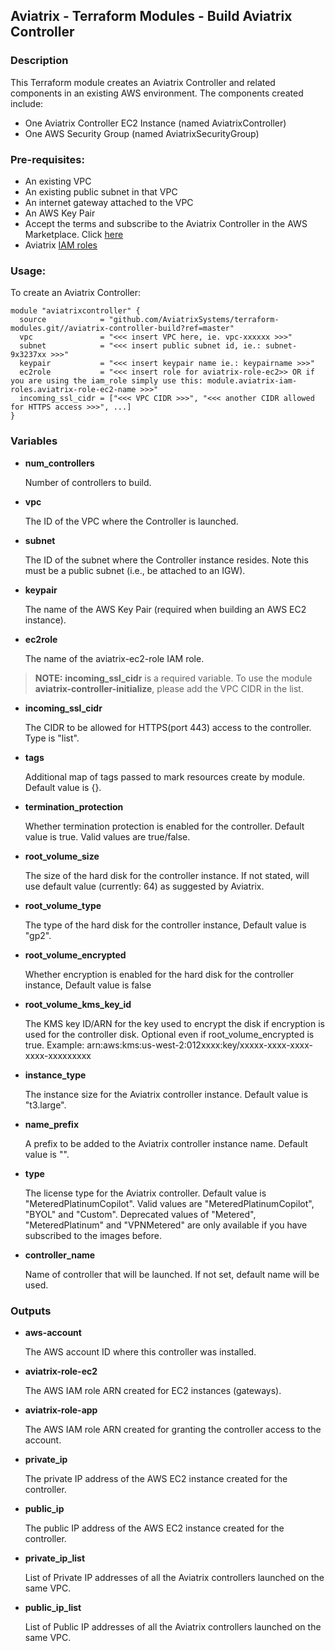 ## Aviatrix - Terraform Modules - Build Aviatrix Controller

### Description
This Terraform module creates an Aviatrix Controller and related components in an existing AWS environment. The
components created include:

* One Aviatrix Controller EC2 Instance (named AviatrixController)
* One AWS Security Group (named AviatrixSecurityGroup)

### Pre-requisites:

* An existing VPC
* An existing public subnet in that VPC
* An internet gateway attached to the VPC
* An AWS Key Pair
* Accept the terms and subscribe to the Aviatrix Controller in the AWS Marketplace.
Click [here](https://aws.amazon.com/marketplace/pp?sku=zemc6exdso42eps9ki88l9za)
* Aviatrix [IAM roles](../aviatrix-controller-iam-roles/)

### Usage:

To create an Aviatrix Controller:

```
module "aviatrixcontroller" {
  source            = "github.com/AviatrixSystems/terraform-modules.git//aviatrix-controller-build?ref=master"
  vpc               = "<<< insert VPC here, ie. vpc-xxxxxx >>>"
  subnet            = "<<< insert public subnet id, ie.: subnet-9x3237xx >>>"
  keypair           = "<<< insert keypair name ie.: keypairname >>>"
  ec2role           = "<<< insert role for aviatrix-role-ec2>> OR if you are using the iam_role simply use this: module.aviatrix-iam-roles.aviatrix-role-ec2-name >>>"
  incoming_ssl_cidr = ["<<< VPC CIDR >>>", "<<< another CIDR allowed for HTTPS access >>>", ...]
}
```

### Variables

- **num_controllers**

  Number of controllers to build.
  
- **vpc**

  The ID of the VPC where the Controller is launched.
  
- **subnet**

  The ID of the subnet where the Controller instance resides. Note this must be a public subnet (i.e., be attached to an IGW).

- **keypair**

  The name of the AWS Key Pair (required when building an AWS EC2 instance).
  
- **ec2role**

  The name of the aviatrix-ec2-role IAM role.

> **NOTE:** **incoming_ssl_cidr** is a required variable. To use the module **aviatrix-controller-initialize**, please add the VPC CIDR in the list.

- **incoming_ssl_cidr**

  The CIDR to be allowed for HTTPS(port 443) access to the controller. Type is "list".

- **tags** 

  Additional map of tags passed to mark resources create by module. Default value is {}.
  
- **termination_protection**

  Whether termination protection is enabled for the controller. Default value is true. Valid values are true/false.
  
- **root_volume_size**
  
  The size of the hard disk for the controller instance. If not stated, will use default value (currently: 64) as suggested by Aviatrix.

- **root_volume_type**
  
  The type of the hard disk for the controller instance, Default value is "gp2".


- **root_volume_encrypted**
 
  Whether encryption is enabled for the hard disk for the controller instance, Default value is false

- **root_volume_kms_key_id**
 
  The KMS key ID/ARN for the key used to encrypt the disk if encryption is used for the controller disk. Optional even if root_volume_encrypted is true. Example: arn:aws:kms:us-west-2:012xxxx:key/xxxxx-xxxx-xxxx-xxxx-xxxxxxxxx

- **instance_type**

  The instance size for the Aviatrix controller instance. Default value is "t3.large".

- **name_prefix**

  A prefix to be added to the Aviatrix controller instance name. Default value is "".

- **type**

  The license type for the Aviatrix controller. Default value is "MeteredPlatinumCopilot". Valid values are "MeteredPlatinumCopilot", "BYOL" and "Custom". Deprecated values of  "Metered", "MeteredPlatinum" and  "VPNMetered" are only available if you have subscribed to the images before.  
  
- **controller_name**
  
  Name of controller that will be launched. If not set, default name will be used.

### Outputs

- **aws-account**

  The AWS account ID where this controller was installed.

- **aviatrix-role-ec2**

  The AWS IAM role ARN created for EC2 instances (gateways).

- **aviatrix-role-app**

  The AWS IAM role ARN created for granting the controller access to the account.

- **private_ip**

  The private IP address of the AWS EC2 instance created for the controller.

- **public_ip**

  The public IP address of the AWS EC2 instance created for the controller.

- **private_ip_list**
  
  List of Private IP addresses of all the Aviatrix controllers launched on the same VPC.

- **public_ip_list**
  
  List of Public IP addresses of all the Aviatrix controllers launched on the same VPC.